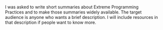 <!--bl
(filemeta
    (title "Introduction"))
/bl-->

I was asked to write short summaries about Extreme Programming Practices and to make those summaries widely available. The target audience is anyone who wants a brief description. I will include resources in that description if people want to know more.